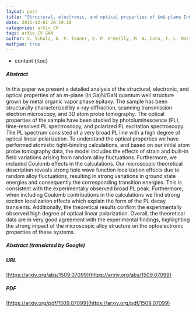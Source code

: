 ```yaml
---
layout: post
title: "Structural, electronic, and optical properties of $m$-plane InGaN/GaN quantum wells: Insights from experiment and atomistic theory"
date: 2015-12-01 20:19:18
categories: arXiv_CV
tags: arXiv_CV GAN
author: S. Schulz, D. P. Tanner, E. P. O'Reilly, M. A. Caro, T. L. Martin, P. A. J. Bagot, M. P. Moody, F. Tang, J. T. Griffiths, F. Oehler, M. J. Kappers, R. A. Oliver, C. J. Humphreys, D. Sutherland, M. J. Davies, P. Dawson
mathjax: true
---
```


* content
{:toc}

##### Abstract
In this paper we present a detailed analysis of the structural, electronic, and optical properties of an $m$-plane (In,Ga)N/GaN quantum well structure grown by metal organic vapor phase epitaxy. The sample has been structurally characterized by x-ray diffraction, scanning transmission electron microscopy, and 3D atom probe tomography. The optical properties of the sample have been studied by photoluminescence (PL), time-resolved PL spectroscopy, and polarized PL excitation spectroscopy. The PL spectrum consisted of a very broad PL line with a high degree of optical linear polarization. To understand the optical properties we have performed atomistic tight-binding calculations, and based on our initial atom probe tomography data, the model includes the effects of strain and built-in field variations arising from random alloy fluctuations. Furthermore, we included Coulomb effects in the calculations. Our microscopic theoretical description reveals strong hole wave function localization effects due to random alloy fluctuations, resulting in strong variations in ground state energies and consequently the corresponding transition energies. This is consistent with the experimentally observed broad PL peak. Furthermore, when including Coulomb contributions in the calculations we find strong exciton localization effects which explain the form of the PL decay transients. Additionally, the theoretical results confirm the experimentally observed high degree of optical linear polarization. Overall, the theoretical data are in very good agreement with the experimental findings, highlighting the strong impact of the microscopic alloy structure on the optoelectronic properties of these systems.

##### Abstract (translated by Google)


##### URL
[https://arxiv.org/abs/1509.07099](https://arxiv.org/abs/1509.07099)

##### PDF
[https://arxiv.org/pdf/1509.07099](https://arxiv.org/pdf/1509.07099)

